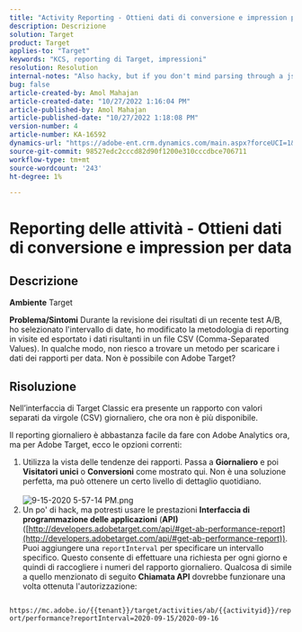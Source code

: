 ```yaml
---
title: "Activity Reporting - Ottieni dati di conversione e impression per data"
description: Descrizione
solution: Target
product: Target
applies-to: "Target"
keywords: "KCS, reporting di Target, impressioni"
resolution: Resolution
internal-notes: "Also hacky, but if you don't mind parsing through a json file for the data, the UI makes a request to get that daily data when you load the trend report above you could grab. If you monitor the network calls it should be one with the file name of performance.at.json."
bug: false
article-created-by: Amol Mahajan
article-created-date: "10/27/2022 1:16:04 PM"
article-published-by: Amol Mahajan
article-published-date: "10/27/2022 1:18:08 PM"
version-number: 4
article-number: KA-16592
dynamics-url: "https://adobe-ent.crm.dynamics.com/main.aspx?forceUCI=1&pagetype=entityrecord&etn=knowledgearticle&id=fc74787f-f955-ed11-bba2-6045bd006793"
source-git-commit: 98527edc2cccd82d90f1200e310cccdbce706711
workflow-type: tm+mt
source-wordcount: '243'
ht-degree: 1%

---
```


# Reporting delle attività - Ottieni dati di conversione e impression per data

## Descrizione

<b>Ambiente</b>
Target


<b>Problema/Sintomi</b>
Durante la revisione dei risultati di un recente test A/B, ho selezionato l&#39;intervallo di date, ho modificato la metodologia di reporting in visite ed esportato i dati risultanti in un file CSV (Comma-Separated Values). In qualche modo, non riesco a trovare un metodo per scaricare i dati dei rapporti per data. Non è possibile con Adobe Target?




## Risoluzione


Nell’interfaccia di Target Classic era presente un rapporto con valori separati da virgole (CSV) giornaliero, che ora non è più disponibile.

Il reporting giornaliero è abbastanza facile da fare con Adobe Analytics ora, ma per Adobe Target, ecco le opzioni correnti:

1. Utilizza la vista delle tendenze dei rapporti. Passa a <b>Giornaliero</b> e poi <b>Visitatori unici</b> o <b>Conversioni</b> come mostrato qui. Non è una soluzione perfetta, ma può ottenere un certo livello di dettaglio quotidiano.<br>\
   ![9-15-2020 5-57-14 PM.png](https://experienceleaguecommunities.adobe.com/t5/image/serverpage/image-id/26856iB79D1F7E2EB217FD/image-size/medium?v=1.0&amp;amp;px=400)
2. Un po&#39; di hack, ma potresti usare le prestazioni <b>Interfaccia di programmazione delle applicazioni</b> (<b>API)</b> ([http://developers.adobetarget.com/api/#get-ab-performance-report](http://developers.adobetarget.com/api/#get-ab-performance-report)). Puoi aggiungere una `reportInterval` per specificare un intervallo specifico. Questo consente di effettuare una richiesta per ogni giorno e quindi di raccogliere i numeri del rapporto giornaliero. Qualcosa di simile a quello menzionato di seguito <b>Chiamata API</b> dovrebbe funzionare una volta ottenuta l&#39;autorizzazione:


`      https://mc.adobe.io/{{tenant}}/target/activities/ab/{{activityid}}/report/performance?reportInterval=2020-09-15/2020-09-16`


